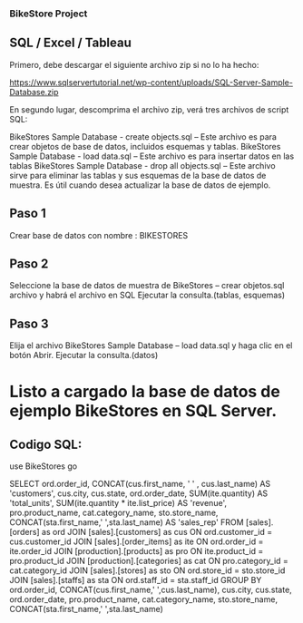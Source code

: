 ### BikeStore Project
## SQL / Excel / Tableau

Primero, debe descargar el siguiente archivo zip si no lo ha hecho:

https://www.sqlservertutorial.net/wp-content/uploads/SQL-Server-Sample-Database.zip


En segundo lugar, descomprima el archivo zip, verá tres archivos de script SQL:

 BikeStores Sample Database - create objects.sql – Este archivo es para crear objetos de base de datos, incluidos esquemas y tablas.
 BikeStores Sample Database - load data.sql – Este archivo es para insertar datos en las tablas
 BikeStores Sample Database - drop all objects.sql – Este archivo sirve para eliminar las tablas y sus esquemas de la base de datos de muestra. Es útil cuando desea actualizar la base de datos de ejemplo.

## Paso 1

Crear base de datos con nombre : BIKESTORES

## Paso 2

Seleccione la base de datos de muestra de BikeStores – crear objetos.sql archivo y habrá el archivo en SQL
Ejecutar la consulta.(tablas, esquemas)

## Paso 3 

Elija el archivo BikeStores Sample Database – load data.sql y haga clic en el botón Abrir.
Ejecutar la consulta.(datos)

# Listo a cargado la base de datos de ejemplo BikeStores en SQL Server.


## Codigo SQL:
use BikeStores
go

SELECT 
	ord.order_id,
	CONCAT(cus.first_name, ' ' , cus.last_name) AS 'customers',
	cus.city,
	cus.state,
	ord.order_date,
	SUM(ite.quantity) AS 'total_units',
	SUM(ite.quantity * ite.list_price) AS 'revenue',
	pro.product_name,
	cat.category_name,
	sto.store_name,
	CONCAT(sta.first_name,' ',sta.last_name) AS 'sales_rep'
FROM [sales].[orders] as ord
JOIN [sales].[customers] as cus
ON ord.customer_id = cus.customer_id
JOIN [sales].[order_items] as ite
ON ord.order_id = ite.order_id
JOIN [production].[products] as pro
ON ite.product_id = pro.product_id
JOIN [production].[categories] as cat
ON pro.category_id = cat.category_id
JOIN [sales].[stores] as sto
ON ord.store_id = sto.store_id
JOIN [sales].[staffs] as sta
ON ord.staff_id = sta.staff_id
GROUP BY
	ord.order_id,
	CONCAT(cus.first_name,' ',cus.last_name),
	cus.city,
	cus.state,
	ord.order_date,
	pro.product_name,
	cat.category_name,
	sto.store_name,
	CONCAT(sta.first_name,' ',sta.last_name)

